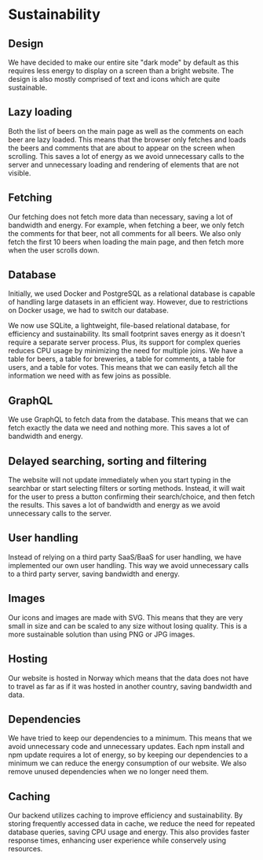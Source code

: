 # Sustainability

## Design

We have decided to make our entire site "dark mode" by default as this requires less energy to display on a screen than a bright website. The design is also mostly comprised of text and icons which are quite sustainable.

## Lazy loading

Both the list of beers on the main page as well as the comments on each beer are lazy loaded. This means that the browser only fetches and loads the beers and comments that are about to appear on the screen when scrolling. This saves a lot of energy as we avoid unnecessary calls to the server and unnecessary loading and rendering of elements that are not visible.

## Fetching

Our fetching does not fetch more data than necessary, saving a lot of bandwidth and energy. For example, when fetching a beer, we only fetch the comments for that beer, not all comments for all beers. We also only fetch the first 10 beers when loading the main page, and then fetch more when the user scrolls down.

 ## Database

Initially, we used Docker and PostgreSQL as a relational database is capable of handling large datasets in an efficient way. However, due to restrictions on Docker usage, we had to switch our database.

We now use SQLite, a lightweight, file-based relational database, for efficiency and sustainability. Its small footprint saves energy as it doesn't require a separate server process. Plus, its support for complex queries reduces CPU usage by minimizing the need for multiple joins. We have a table for beers, a table for breweries, a table for comments, a table for users, and a table for votes. This means that we can easily fetch all the information we need with as few joins as possible.

## GraphQL

We use GraphQL to fetch data from the database. This means that we can fetch exactly the data we need and nothing more. This saves a lot of bandwidth and energy.

## Delayed searching, sorting and filtering

The website will not update immediately when you start typing in the searchbar or start selecting filters or sorting methods. Instead, it will wait for the user to press a button confirming their search/choice, and then fetch the results. This saves a lot of bandwidth and energy as we avoid unnecessary calls to the server.

## User handling

Instead of relying on a third party SaaS/BaaS for user handling, we have implemented our own user handling. This way we avoid unnecessary calls to a third party server, saving bandwidth and energy.

## Images

Our icons and images are made with SVG. This means that they are very small in size and can be scaled to any size without losing quality. This is a more sustainable solution than using PNG or JPG images.

## Hosting

Our website is hosted in Norway which means that the data does not have to travel as far as if it was hosted in another country, saving bandwidth and data.

## Dependencies

We have tried to keep our dependencies to a minimum. This means that we avoid unnecessary code and unnecessary updates. Each npm install and npm update requires a lot of energy, so by keeping our dependencies to a minimum we can reduce the energy consumption of our website. We also remove unused dependencies when we no longer need them.

## Caching

Our backend utilizes caching to improve efficiency and sustainability. By storing frequently accessed data in cache, we reduce the need for repeated database queries, saving CPU usage and energy. This also provides faster response times, enhancing user experience while conservely using resources.